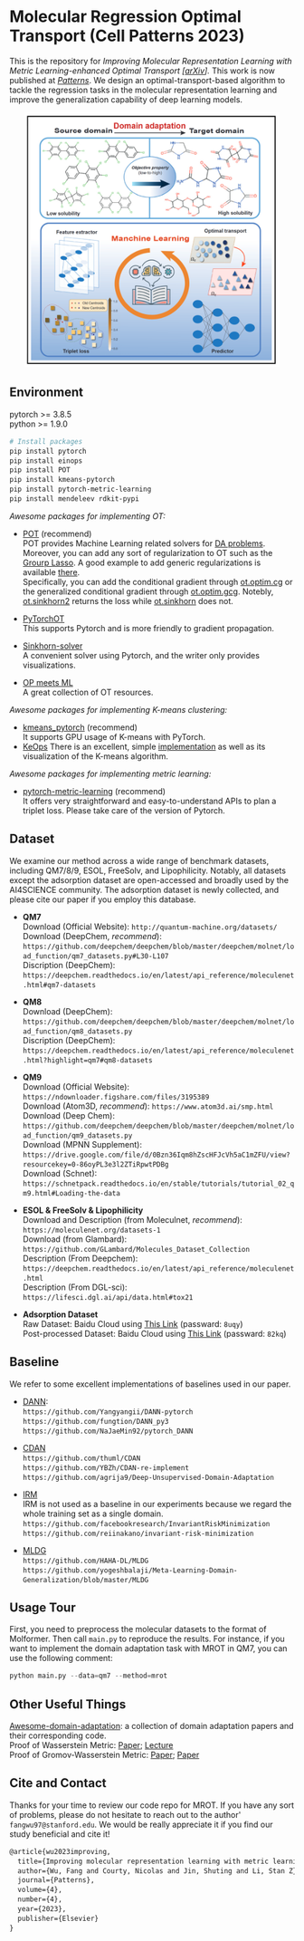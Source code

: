 # Molecular Regression Optimal Transport (Cell Patterns 2023)
This is the repository for <em>Improving Molecular Representation Learning with Metric Learning-enhanced Optimal Transport [[arXiv](https://arxiv.org/abs/2202.06208)].</em> This work is now published at [*Patterns*](https://www.sciencedirect.com/science/article/pii/S266638992300051X). 
We design an optimal-transport-based algorithm to tackle the regression tasks in the molecular representation learning and 
improve the generalization capability of deep learning models.
<p align="center"><img src="model.png" alt="drawing" width="450"/></p>

## Environment
pytorch >=  3.8.5  
python >=  1.9.0  
 ```bash
# Install packages
pip install pytorch 
pip install einops
pip install POT
pip install kmeans-pytorch
pip install pytorch-metric-learning
pip install mendeleev rdkit-pypi
```
*Awesome packages for implementing OT:*   
- [POT](https://pythonot.github.io/index.html) (recommend)    
POT provides Machine Learning related solvers for [DA problems](https://pythonot.github.io/auto_examples/domain-adaptation).
Moreover, you can add any sort of regularization to OT such as the [Grourp Lasso](https://pythonot.github.io/quickstart.html?highlight=group%20sparsity).
A good example to add generic regularizations is available [there](https://pythonot.github.io/auto_examples/plot_optim_OTreg.html).   
Specifically, you can add the conditional gradient through [ot.optim.cg](https://pythonot.github.io/gen_modules/ot.optim.html#ot.optim.cg) 
or the generalized conditional gradient through [ot.optim.gcg](https://pythonot.github.io/gen_modules/ot.optim.html#ot.optim.gcg). 
Notebly, [ot.sinkhorn2](https://pythonot.github.io/all.html?highlight=ot%20sinkhorn2#ot.sinkhorn2) returns the loss while
 [ot.sinkhorn](https://pythonot.github.io/all.html?highlight=sinkhorn#ot.sinkhorn) does not. 


- [PyTorchOT](https://github.com/rythei/PyTorchOT)  
This supports Pytorch and is more friendly to gradient propagation. 

- [Sinkhorn-solver](https://gist.github.com/wohlert/8589045ab544082560cc5f8915cc90bd)  
A convenient solver using Pytorch, and the writer only provides visualizations.  

- [OP meets ML](https://mathematical-coffees.github.io/mc01-ot/)  
A great collection of OT resources. 

*Awesome packages for implementing K-means clustering:*  
- [kmeans_pytorch](https://github.com/subhadarship/kmeans_pytorch) (recommend)       
It supports GPU usage of K-means with PyTorch.   
- [KeOps](https://www.kernel-operations.io/keops/introduction/why_using_keops.html) 
There is an excellent, simple [implementation](https://www.kernel-operations.io/keops/_auto_tutorials/kmeans/plot_kmeans_torch.html)
 as well as its visualization of the K-means algorithm. 

*Awesome packages for implementing metric learning:*
- [pytorch-metric-learning](https://github.com/KevinMusgrave/pytorch-metric-learning#readme) (recommend)  
It offers very straightforward and easy-to-understand APIs to plan a triplet loss. Please take care of the version of Pytorch. 

## Dataset
We examine our method across a wide range of benchmark datasets, including QM7/8/9, ESOL, FreeSolv, and Lipophilicity. Notably, 
all datasets except the adsorption dataset are open-accessed and broadly used by the AI4SCIENCE community. The adsorption 
dataset is newly collected, and please cite our paper if you employ this database. 
- **QM7**  
Download (Official Website): `http://quantum-machine.org/datasets/ `  
Download (DeepChem, *recommend*): `https://github.com/deepchem/deepchem/blob/master/deepchem/molnet/load_function/qm7_datasets.py#L30-L107`  
Discription (DeepChem): `https://deepchem.readthedocs.io/en/latest/api_reference/moleculenet.html#qm7-datasets`

- **QM8**    
Download (DeepChem): `https://github.com/deepchem/deepchem/blob/master/deepchem/molnet/load_function/qm8_datasets.py`   
Discription (DeepChem): `https://deepchem.readthedocs.io/en/latest/api_reference/moleculenet.html?highlight=qm7#qm8-datasets` 


- **QM9**   
Download (Official Website): `https://ndownloader.figshare.com/files/3195389`  
Download (Atom3D, *recommend*): `https://www.atom3d.ai/smp.html`   
Download (Deep Chem): `https://github.com/deepchem/deepchem/blob/master/deepchem/molnet/load_function/qm9_datasets.py`     
Download (MPNN Supplement): `https://drive.google.com/file/d/0Bzn36Iqm8hZscHFJcVh5aC1mZFU/view?resourcekey=0-86oyPL3e3l2ZTiRpwtPDBg`   
Download (Schnet): `https://schnetpack.readthedocs.io/en/stable/tutorials/tutorial_02_qm9.html#Loading-the-data` 

- **ESOL & FreeSolv & Lipophilicity**  
Download and Description (from Moleculnet, *recommend*): `https://moleculenet.org/datasets-1`  
Download (from Glambard): `https://github.com/GLambard/Molecules_Dataset_Collection`  
Description (From Deepchem): `https://deepchem.readthedocs.io/en/latest/api_reference/moleculenet.html`    
Description (From DGL-sci): `https://lifesci.dgl.ai/api/data.html#tox21`  


- **Adsorption Dataset**  
Raw Dataset: Baidu Cloud using [This Link](https://pan.baidu.com/s/1Ex6RJkQtk5oA5wn4dsT-Jg) (passward: `8uqy`)  
Post-processed Dataset: Baidu Cloud using [This Link](https://pan.baidu.com/s/1zxWsFwuJXiaCWLn_GLzMdQ) (passward: `82kq`)  

## Baseline
We refer to some excellent implementations of baselines used in our paper.  
- [DANN](https://arxiv.org/pdf/1505.07818.pdf):   
`https://github.com/Yangyangii/DANN-pytorch`  
`https://github.com/fungtion/DANN_py3`   
`https://github.com/NaJaeMin92/pytorch_DANN`  

- [CDAN](https://arxiv.org/abs/1705.10667)  
`https://github.com/thuml/CDAN`  
`https://github.com/YBZh/CDAN-re-implement`  
`https://github.com/agrija9/Deep-Unsupervised-Domain-Adaptation`  

- [IRM](https://arxiv.org/abs/1907.02893v1)  
IRM is not used as a baseline in our experiments because we regard the whole training set as a single domain.   
`https://github.com/facebookresearch/InvariantRiskMinimization`  
`https://github.com/reiinakano/invariant-risk-minimization`  

- [MLDG](https://www.aaai.org/ocs/index.php/AAAI/AAAI18/paper/viewFile/16067/16547)  
`https://github.com/HAHA-DL/MLDG`   
`https://github.com/yogeshbalaji/Meta-Learning-Domain-Generalization/blob/master/MLDG`  

## Usage Tour
First, you need to preprocess the molecular datasets to the format of Molformer. Then call `main.py` to reproduce the results. 
For instance, if you want to implement the domain adaptation task with MROT in QM7, you can use the following comment:
```python
python main.py --data=qm7 --method=mrot
```


## Other Useful Things
[Awesome-domain-adaptation](https://github.com/zhaoxin94/awesome-domain-adaptation#optimal-transport): 
a collection of domain adaptation papers and their corresponding code.   
Proof of Wasserstein Metric: [Paper](https://www.ams.org/journals/proc/2008-136-01/S0002-9939-07-09020-X/S0002-9939-07-09020-X.pdf); 
[Lecture](https://lchizat.github.io/files2020ot/lecture3.pdf)  
Proof of Gromov-Wasserstein Metric:
 [Paper](https://media.adelaide.edu.au/acvt/Publications/2011/2011-Gromov%E2%80%93Wasserstein%20Distances%20and%20the%20Metric%20Approach%20to%20Object%20Matching.pdf);
 [Paper](https://arxiv.org/pdf/1808.04337.pdf) 

## Cite and Contact
Thanks for your time to review our code repo for MROT. If you have any sort of problems, please do not hesitate to reach out to the author' `fangwu97@stanford.edu`. 
We would be really appreciate it if you find our study beneficial and cite it!
```markdown
@article{wu2023improving,
  title={Improving molecular representation learning with metric learning-enhanced optimal transport},
  author={Wu, Fang and Courty, Nicolas and Jin, Shuting and Li, Stan Z},
  journal={Patterns},
  volume={4},
  number={4},
  year={2023},
  publisher={Elsevier}
}
```




















